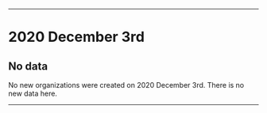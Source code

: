 
***

# 2020 December 3rd

## No data

No new organizations were created on 2020 December 3rd. There is no new data here.

***
